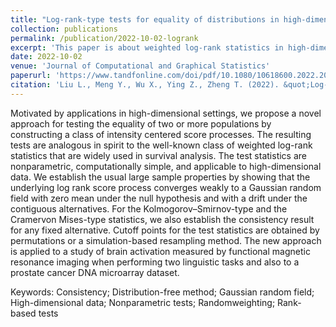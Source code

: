 ```yaml
---
title: "Log-rank-type tests for equality of distributions in high-dimensional spaces"
collection: publications
permalink: /publication/2022-10-02-logrank
excerpt: 'This paper is about weighted log-rank statistics in high-dimensional multiple-sample testing, imputed by survival analysis with a starting point iterating over the samples, and aggregated the nonparametric statistics into Kolmogorov–Smirnov-type or Cramervon Mises-type statistics, that achieves higher testing power in a brain activation dataset and a DNA microarray dataset, while ensuring the weak convergence to a Gaussian random field with zero mean under the null.'
date: 2022-10-02
venue: 'Journal of Computational and Graphical Statistics'
paperurl: 'https://www.tandfonline.com/doi/pdf/10.1080/10618600.2022.2051530'
citation: 'Liu L., Meng Y., Wu X., Ying Z., Zheng T. (2022). &quot;Log-rank-type tests for equality of distributions in high-dimensional spaces.&quot; <i>Journal of Computational and Graphical Statistics</i> 31 (4), 1384-1396.'
---
```


Motivated by applications in high-dimensional settings, we propose a novel approach for testing the equality of two or more populations by constructing a class of intensity centered score processes. The resulting tests are analogous in spirit to the well-known class of weighted log-rank statistics that are widely used in survival analysis. The test statistics are nonparametric, computationally simple, and applicable to high-dimensional data. We establish the usual large sample properties by showing that the underlying log rank score process converges weakly to a Gaussian random field with zero mean under the null hypothesis and with a drift under the contiguous alternatives. For the Kolmogorov–Smirnov-type and the Cramervon Mises-type statistics, we also establish the consistency result for any fixed alternative. Cutoff points for the test statistics are obtained by permutations or a simulation-based resampling method. The new approach is applied to a study of brain activation measured by functional magnetic resonance imaging when performing two linguistic tasks and also to a prostate cancer DNA microarray dataset.

Keywords: Consistency; Distribution-free method; Gaussian random field; High-dimensional data; Nonparametric tests; Randomweighting; Rank-based tests
